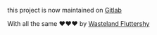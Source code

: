 this project is now maintained on [Gitlab](https://gitlab.com/bitliber/jstor)

With all the same ❤❤❤ by [Wasteland Fluttershy](https://github.com/ingvardm)
